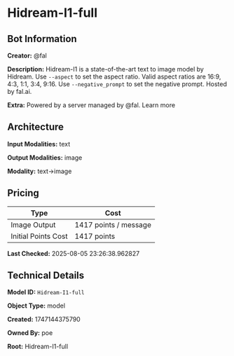 # Hidream-I1-full

## Bot Information

**Creator:** @fal

**Description:** Hidream-I1 is a state-of-the-art text to image model by Hidream. Use `--aspect` to set the aspect ratio. Valid aspect ratios are 16:9, 4:3, 1:1, 3:4, 9:16. Use `--negative_prompt` to set the negative prompt. Hosted by fal.ai.

**Extra:** Powered by a server managed by @fal. Learn more


## Architecture

**Input Modalities:** text

**Output Modalities:** image

**Modality:** text->image


## Pricing

| Type | Cost |
|------|------|
| Image Output | 1417 points / message |
| Initial Points Cost | 1417 points |

**Last Checked:** 2025-08-05 23:26:38.962827


## Technical Details

**Model ID:** `Hidream-I1-full`

**Object Type:** model

**Created:** 1747144375790

**Owned By:** poe

**Root:** Hidream-I1-full

